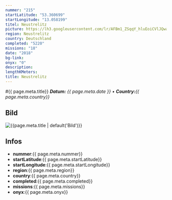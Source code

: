 ```yaml
---
nummer: "215"
startLatitude: "53.360699"
startLongitude: "13.058199"
titel: Neustrelitz
picture: https://lh3.googleusercontent.com/lr/AFBm1_ZSqqY_hluEoiCVlJQwaul3uSwjetPvooAwzU4hpSAALOiWNENu_aq1a86tvWQdPyQ2YWl9nZ5URroU07DALSa1eLtZ3GYnPE8sV-YjCGZUMypZqRFXvWpUOoDsDiVx-YCm6_ZHETASOa6B2U3bJ8xXYtZElo59mXWlfg0P1Scql_1asqpku769cAXM2-4gXOw_ALsLq9exHwVQM5g-wUN-oA__XSrTRkFYuy5pf2CuSX_7th2gd5vtAQuhXdeOdjg-N4FL9EAEDkIgrDrbzbt-f-a8vtmxTVbOFWqYYePTsuh71rUs8URDZ3ZsUj8hhLVR12hj5GQF5YG7TtQQExa_CjDlNZeYkNFWPB05uBo-4ACIP_WDHvmxc9ccd2hYFHddy5-bYXVay-383SIp5VWoKnyo9Z0QfdvCPFBYrmkycnoLWt25ULqZ-6n0c5BrL09zBj9BdEUx-Xgg5dJ-oV-E3NoujOuxVVx1BYj-NrbpDaxOiA-d0-CgVyRyfJ2APoWk-DmnT-czksipk3vZzLLebpX-nOK_cnkLcD3-OR13XVseeAckZ7G3U90u7W4XzYdNt4A3RWmMtNw-d9ZkRfOdj1a9cjhQPUx54TWU0VdxqbH6-eC4zyE6t3iEokJC8qPYhXN_hbfW5sjxL-rGGLNAjoLAAKoj-eL9ofj14stUQU6WY83Vxd-OsE4RzeD241YLzJ5ZN1oGZ5gnvt1uGDPHlcHM8RSPhvgmwMvKC6sTDgbJs_jXQd0j5FUD_-OoD1N4VuuSRWy85g0trPJ7ghREcN21u3BRzHl4NeIYioGuQKPsL0C3dqScV69Xc8GFpIXP_chBPCYPrcy6snUX8ucvJ_5oTyE
region: Neustrelitz
country: Deutschland
completed: "5220"
missions: "18"
date: "2018"
bg-link: 
onyx: "0"
description: 
lengthKMeters: 
title: Neustrelitz
---
```


#{{ page.meta.title}}
_**Datum:** {{ page.meta.date }} • **Country:**{{ page.meta.country}}_

## Bild
![{{page.meta.title | default('Bild')}}]({{page.meta.picture}})

## Infos
- **nummer**:{{ page.meta.nummer}}
- **startLatitude**:{{ page.meta.startLatitude}}
- **startLongitude**:{{ page.meta.startLongitude}}
- **region**:{{ page.meta.region}}
- **country**:{{ page.meta.country}}
- **completed**:{{ page.meta.completed}}
- **missions**:{{ page.meta.missions}}
- **onyx**:{{ page.meta.onyx}}


